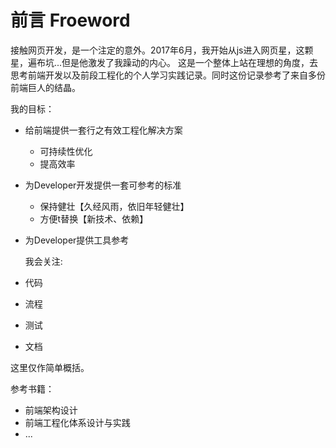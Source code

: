 # 前言 Froeword

接触网页开发，是一个注定的意外。2017年6月，我开始从js进入网页星，这颗星，遍布坑...但是他激发了我躁动的内心。
这是一个整体上站在理想的角度，去思考前端开发以及前段工程化的个人学习实践记录。同时这份记录参考了来自多份前端巨人的结晶。

  我的目标：
* 给前端提供一套行之有效工程化解决方案
  * 可持续性优化
  * 提高效率
* 为Developer开发提供一套可参考的标准
  * 保持健壮【久经风雨，依旧年轻健壮】
  * 方便t替换【新技术、依赖】
* 为Developer提供工具参考


  我会关注:
* 代码
* 流程
* 测试
* 文档

这里仅作简单概括。

  参考书籍：
* 前端架构设计
* 前端工程化体系设计与实践
* ...
